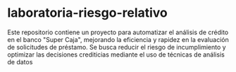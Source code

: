 # laboratoria-riesgo-relativo
Este repositorio contiene un proyecto para automatizar el análisis de crédito en el banco "Super Caja", mejorando la eficiencia y rapidez en la evaluación de solicitudes de préstamo. Se busca reducir el riesgo de incumplimiento y optimizar las decisiones crediticias mediante el uso de técnicas de análisis de datos
